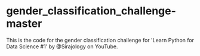# gender_classification_challenge-master
This is the code for the gender classification challenge for 'Learn Python for Data Science #1' by @Sirajology on YouTube. 
